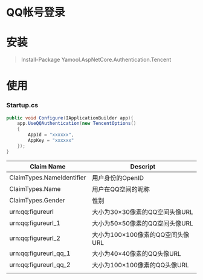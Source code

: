 QQ帐号登录
===

安装
===

> Install-Package Yamool.AspNetCore.Authentication.Tencent

使用
===

### Startup.cs

```c#
public void Configure(IApplicationBuilder app){
    app.UseQQAuthentication(new TencentOptions()
    {
        AppId = "xxxxxx",
        AppKey = "xxxxxx"
    });
}
```

|Claim Name                   |Descript|
|--------------------------|----------------|
|ClaimTypes.NameIdentifier |用户身份的OpenID|
|ClaimTypes.Name |用户在QQ空间的昵称|
|ClaimTypes.Gender |性别|
|urn:qq:figureurl |大小为30×30像素的QQ空间头像URL|
|urn:qq:figureurl_1|大小为50×50像素的QQ空间头像URL|
|urn:qq:figureurl_2|大小为100×100像素的QQ空间头像URL|
|urn:qq:figureurl_qq_1|大小为40×40像素的QQ头像URL|
|urn:qq:figureurl_qq_2|大小为100×100像素的QQ头像URL|
|||



